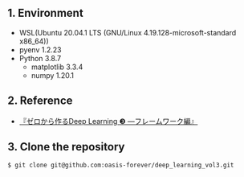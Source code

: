 ## 1. Environment

* WSL(Ubuntu 20.04.1 LTS (GNU/Linux 4.19.128-microsoft-standard x86_64))
* pyenv 1.2.23
* Python 3.8.7
    * matplotlib 3.3.4
    * numpy 1.20.1

## 2. Reference

* [『ゼロから作るDeep Learning ❸ ―フレームワーク編』](https://bookmeter.com/books/15556819)

## 3. Clone the repository

```bash
$ git clone git@github.com:oasis-forever/deep_learning_vol3.git
```
